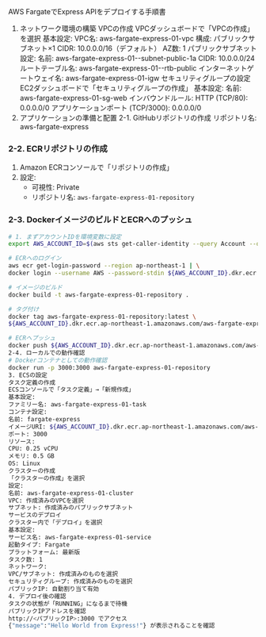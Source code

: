 AWS FargateでExpress APIをデプロイする手順書
1. ネットワーク環境の構築
VPCの作成
VPCダッシュボードで「VPCの作成」を選択
基本設定:
VPC名: aws-fargate-express-01-vpc
構成: パブリックサブネット×1
CIDR: 10.0.0.0/16（デフォルト）
AZ数: 1
パブリックサブネット設定:
名前: aws-fargate-express-01--subnet-public-1a
CIDR: 10.0.0.0/24
ルートテーブル名: aws-fargate-express-01--rtb-public
インターネットゲートウェイ名: aws-fargate-express-01-igw
セキュリティグループの設定
EC2ダッシュボードで「セキュリティグループの作成」
基本設定:
名前: aws-fargate-express-01-sg-web
インバウンドルール:
HTTP (TCP/80): 0.0.0.0/0
アプリケーションポート (TCP/3000): 0.0.0.0/0
2. アプリケーションの準備と配置
2-1. GitHubリポジトリの作成
リポジトリ名: aws-fargate-express

### 2-2. ECRリポジトリの作成
1. Amazon ECRコンソールで「リポジトリの作成」
2. 設定:
   - 可視性: Private
   - リポジトリ名: `aws-fargate-express-01-repository`

### 2-3. DockerイメージのビルドとECRへのプッシュ
```bash
# 1. まずアカウントIDを環境変数に設定
export AWS_ACCOUNT_ID=$(aws sts get-caller-identity --query Account --output text)

# ECRへのログイン
aws ecr get-login-password --region ap-northeast-1 | \
docker login --username AWS --password-stdin ${AWS_ACCOUNT_ID}.dkr.ecr.ap-northeast-1.amazonaws.com

# イメージのビルド
docker build -t aws-fargate-express-01-repository .

# タグ付け
docker tag aws-fargate-express-01-repository:latest \
${AWS_ACCOUNT_ID}.dkr.ecr.ap-northeast-1.amazonaws.com/aws-fargate-express-01-repository:latest

# ECRへプッシュ
docker push ${AWS_ACCOUNT_ID}.dkr.ecr.ap-northeast-1.amazonaws.com/aws-fargate-express-01-repository:latest
2-4. ローカルでの動作確認
# Dockerコンテナとしての動作確認
docker run -p 3000:3000 aws-fargate-express-01-repository
3. ECSの設定
タスク定義の作成
ECSコンソールで「タスク定義」→「新規作成」
基本設定:
ファミリー名: aws-fargate-express-01-task
コンテナ設定:
名前: fargate-express
イメージURI: ${AWS_ACCOUNT_ID}.dkr.ecr.ap-northeast-1.amazonaws.com/aws-fargate-express-01-repository:latest
ポート: 3000
リソース:
CPU: 0.25 vCPU
メモリ: 0.5 GB
OS: Linux
クラスターの作成
「クラスターの作成」を選択
設定:
名前: aws-fargate-express-01-cluster
VPC: 作成済みのVPCを選択
サブネット: 作成済みのパブリックサブネット
サービスのデプロイ
クラスター内で「デプロイ」を選択
基本設定:
サービス名: aws-fargate-express-01-service
起動タイプ: Fargate
プラットフォーム: 最新版
タスク数: 1
ネットワーク:
VPC/サブネット: 作成済みのものを選択
セキュリティグループ: 作成済みのものを選択
パブリックIP: 自動割り当て有効
4. デプロイ後の確認
タスクの状態が「RUNNING」になるまで待機
パブリックIPアドレスを確認
http://<パブリックIP>:3000 でアクセス
{"message":"Hello World from Express!"} が表示されることを確認
